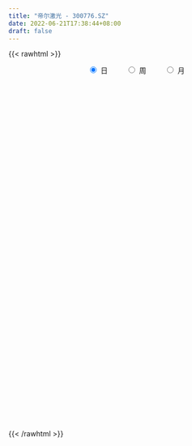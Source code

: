 ```yaml
---
title: "帝尔激光 - 300776.SZ"
date: 2022-06-21T17:38:44+08:00
draft: false
---
```

{{< rawhtml >}}
    <div style="text-align: center">
        <label style="padding: 1rem;"><input style="margin-right: .5rem" type="radio" name="period" value="D" checked onclick="period_change(this)">日</label>
        <label style="padding: 1rem;"><input style="margin-right: .5rem" type="radio" name="period" value="W" onclick="period_change(this)">周</label>
        <label style="padding: 1rem;"><input style="margin-right: .5rem" type="radio" name="period" value="M" onclick="period_change(this)">月</label>
    </div>
    <div id="chart" style="height: 700px;"></div> 
    <script type="text/javascript">
        const D_v = [9631.0,11792.88,7698.88,7660.0,13632.6,23958.16,15418.8,10137.22,12910.58,50684.12,29698.39,23990.52,15601.6,15717.19,28404.76,13152.2,13575.01,9284.18,17662.81,15594.4,14463.8,23322.76,16053.02,14214.42,21003.8,21805.44,16176.2,24899.64,21736.84,22216.9,27525.98,23203.0,22183.82,11851.1,16552.6,10408.4,10959.08,16162.16,16244.66,8386.2,7491.4,10596.8,10078.66,10807.2,17261.27,17412.1,10903.9,17826.4,17376.49,12400.2,4051.88,72703.65,70902.66,62068.25,53828.58,25915.05,26762.45,53690.43,50029.99,27756.8,33597.64,25037.42,19015.17,22186.97,23739.46,22222.17,13287.45,16115.62,15038.93,14585.18,12981.49,20551.87,12189.65,14054.26,17326.81,15382.74,7776.79,7497.59,9557.71,8475.8,6593.06,7345.24,11176.57,11943.19,11193.61,9031.0,13023.43,26180.52,25291.6,12706.73,13450.71,8850.0,11199.92,12695.8,6081.05,9336.04,7706.02,8109.04,10305.16,9246.12,7047.93,8983.6,11144.94,19948.56,13927.24,7802.22,14427.94,11762.63,9601.34,11634.36,11130.49,6402.98,9326.9,5875.19,14589.45,12795.7,8781.42,37561.85,33035.01,13654.63,17164.11,19829.98,8749.82,11343.34,8092.28,7756.82,8454.8,6979.5,6863.83,10920.29,6396.61,15905.84,22016.08,16629.21,11516.61,17361.82,11010.83,12429.74,23300.64,17224.41,32814.56,19098.59,26783.14,15557.03,16832.39,12250.22,14093.36,18125.56,21796.37,15189.05,15858.6,13928.87,17192.33,13743.8,11084.97,8406.97,10406.44,8745.79,16269.32,9160.12,13096.82,15061.28,13056.51,11481.01,9548.1,9979.42,7411.7,6943.13,9978.27,37964.5,16851.4,13501.73,16297.1,8854.29,15469.33,10728.52,12869.25,11993.34,11419.15,9287.92,7104.68,9859.37,10882.01,17141.77,12335.25,8741.7,11171.86,7708.0,8062.5,8184.53,9035.66,17007.81,11870.13,6601.26,9422.5,5163.05,5635.4,12104.23,5715.07,4436.13,3360.77,9971.4,3682.18,4985.1,3051.72,4591.88,5641.25,6481.74,5377.79,5114.61,7427.45,3444.03,3683.6,4561.07,3219.34,2603.67,7377.37,5739.71,4823.3,4543.2,8295.06,14086.9,8919.17,30127.19,8726.9,11128.31,9274.59,8963.68,5878.68,5600.25,3458.19,5221.41,14363.71,10799.76,17542.09,8546.06,7431.6,8166.57,8546.55,13015.25,9279.67,5172.1,10034.77,15683.57,8420.68,31308.61,15570.18,16604.16,16567.19,8705.14,8259.21,12616.12,11528.28,12182.56,8620.68,6976.7,8726.1,14736.16,6453.2,11836.4,5168.81,5936.45,6518.5,8860.61,7650.62,5588.59,5170.35,13449.41,6676.64,7403.41,9127.59,9288.91,16245.28,6520.0,5314.38,11310.19,6569.32,8435.93,11002.9,8040.8,11580.47,8245.04,8382.7,9551.31,9417.41,13191.03,13519.91,12817.3,9888.19,14026.25,28604.29,12793.88,13838.52,8046.45,10072.0,6605.5,6249.75,8813.1,9420.85,7465.1,10133.95,9184.23,22815.8,12472.08,16978.2,26184.17,20308.15,21699.39,13511.3,10110.32,12393.01,12047.31,9267.15,15902.22,17176.94,10948.74,8158.6,10487.05,8518.6,6178.87,13237.2,8862.03,8384.24,6726.0,11542.77,8160.0,8311.55,5779.24,4099.88,8212.25,4869.95,7993.6,6895.0,10802.2,9878.69,6320.52,8960.9,5784.8,6300.25,8554.0,9577.52,8106.0,5539.4,5046.0,10244.05,11496.6,6768.2,7128.6,20949.29,17613.01,10494.12,10998.4,14593.75,10522.58,16820.47,19245.7,8777.83,10275.54,51765.06,54629.54,44283.63,24937.69,22251.22,29893.81,21658.46,27100.52,30014.23,16619.38,15477.41,13756.2,12697.51,22088.45,30975.23,18360.09,19704.4,19755.72,24076.49,17198.52,28073.93,13278.01,21618.47,10677.14,10193.04,11581.24,12786.4,8842.77,9181.99,30216.6,21144.1,19171.65,21464.61,20108.98,12139.75,24937.15,15148.43,10750.78,10628.54,10192.6,6949.91,9247.51,11469.19,11938.65,19013.67,9594.4,6593.42,9241.29,5555.2,12020.93,9619.42,13581.41,12021.8,15717.91,15259.22,8804.82,10992.12,7738.47,4726.7,6685.63,4584.0,5448.6,9219.05,8646.19,11997.09,11467.71,15411.25,11636.97,12055.61,13459.73,11221.6,14435.21,10519.39,16153.96,20984.71,14348.51,19581.68,10256.2,13597.51,12859.47,9149.78,11812.95,6239.78,13362.23,7650.64,16259.1,13528.86,6921.13,6177.01,8112.88,16420.17,10631.63,8585.55,5832.08,10998.5,9197.86,10205.24,5980.77,10738.88,15757.92,8623.8,5358.35,6546.76,6228.38,7123.08,8505.15,10034.91,13067.54,10110.27,7752.58,4693.52,5542.45,9141.96,15973.38,8224.79,11819.5,13888.51,10779.69,8755.47,15508.01,14681.55,9970.97,9934.4,7190.31,8408.88,13456.85,14433.26,13385.26,11889.95,14823.67,17206.18,30050.28,27191.84,19141.82,26354.54,16347.42,36118.78,23711.48,23197.88,27964.08,26314.59,20996.76]
const D_histogram = [0.0,0.2629287749,0.4388720741,0.390526886,-2.8536198328,-4.5036387488,-5.4329756829,-5.7665399214,-5.5326830574,-4.6237383796,-3.756350033,-3.0514723944,-2.2672127795,-1.6254961046,-1.3864080244,-1.0006201865,-0.6608040108,-0.3093118809,0.2187634519,0.6653251317,1.0409751342,1.5473108657,1.8157560964,1.9889993121,2.2299937586,2.3393841538,2.4158481049,2.4761997116,2.3255537539,2.3534946294,2.4903705347,2.2397789002,1.5743958245,1.1659740448,1.1332835091,1.1054811578,1.0452189173,1.0349494816,0.6278920546,0.3181513939,0.1844745383,0.2577210777,0.2813756904,0.3435415017,0.5847095339,0.758809843,0.8187523382,0.9214735719,0.7844229335,1.2459602767,2.1137206985,2.2425617727,2.8734456342,2.3626269136,2.3631198591,2.0494390168,1.4453135676,1.629466876,2.1609516153,2.4740227772,2.4398839259,1.9814090199,1.7123611198,1.6743517773,1.8546340962,2.0074499296,2.0200595006,1.6153316316,1.2531008871,0.5954055624,0.159610699,-0.639201149,-1.1257116799,-1.111439724,-0.7195988368,-0.3946326742,-0.2413135506,-0.2260410641,-0.2554592929,-0.3216134034,-0.5310363677,-0.7300004606,-1.254930675,-1.7802081436,-1.9173691564,-2.0211533081,-1.70212988,-1.7040257102,-1.8884062496,-1.9000554761,-1.8227494916,-1.9416659691,-2.1065412661,-2.3295362264,-2.2879716131,-2.3385645651,-2.299177182,-2.3610368428,-2.1899144591,-1.8761045271,-1.5533201178,-1.2855163127,-1.2540968661,-1.1469036281,-0.6844300442,-0.4233704027,-0.0842932923,-0.1133977803,0.1301196381,0.1479048719,-0.0874684494,-0.1958390305,-0.1948668973,-0.1996343555,-0.363009453,-0.2807240698,-0.0526044019,1.5914247369,2.4778721311,2.7684422787,2.7660943671,2.1980836436,1.7323381959,1.1424736779,0.8324306207,0.5513094129,0.352212107,0.2084164511,0.0935822479,-0.0374981002,-0.199884075,-0.0442627242,-0.4746767324,-0.3451033328,-0.2036747713,0.0231121661,0.0821369191,0.1233512859,0.8548696119,0.8593994425,1.8553699072,2.339074808,2.8596633153,2.9317727179,2.280276325,1.8347116631,1.5948324748,1.8450863786,1.7387492262,1.1290832188,0.7853495187,0.2511928216,-0.8037431643,-1.4240513065,-1.9384818519,-2.3398486399,-2.4589047317,-2.5219092306,-2.1169816481,-1.6515071263,-1.0238536838,-0.1157967593,0.2914315498,0.3187041851,0.0648285923,-0.6590674055,-1.2041530011,-1.5796796626,-2.0196496295,-2.8392958361,-3.4786111191,-3.6928691563,-3.7525253779,-3.3519648068,-3.0668716098,-2.501536361,-1.6696133289,-0.9005802707,-0.1990159826,0.0697485917,0.2119006188,0.1940074089,0.6378921962,1.3962652044,1.7389240618,1.5163829893,1.3466557765,0.8304006584,-0.2358982361,-0.6779265112,-0.721187841,-0.2138460749,-0.0537616608,-0.1898002133,0.0085768947,0.0608868945,-0.0680281123,0.1194926563,0.0740501609,-0.0858396744,-0.245067886,0.0243062119,0.1416249813,0.1718436436,0.16400099,0.1361686343,0.1416281474,0.4398467876,0.631785962,0.7137006577,0.7890182701,0.6451324152,0.616262603,0.6832039699,0.6832398527,0.6327616083,0.7892277584,0.7303588868,0.7204620817,0.5442165194,0.4344405255,0.5778600613,0.5475867454,0.2581753446,0.0091863109,-0.018278592,0.032681821,-0.1858456508,-0.4056886572,-0.7377133029,-0.8733520127,-1.0503829169,-0.9538656952,-0.8240727943,-0.1595114653,0.2492684816,0.5542282865,0.7628260564,0.8619762266,1.1853075476,1.2906283581,1.2757305992,1.1916517832,1.5451738113,1.5797535069,2.11802727,2.0308367475,2.1673997674,2.4174303086,2.3032339223,1.9895637535,1.9029239208,1.593749922,1.497180724,1.0613527935,1.0070326422,0.6920560125,0.8757503229,0.8006954345,1.1846024545,1.204110753,0.951248795,0.5827919781,0.1056243433,-0.0919905705,-0.5869180043,-0.8733228033,-0.4536208041,-0.3270701569,-0.1955057581,-0.2267942225,-0.5086082903,0.1903999573,0.6834105916,0.6357215133,1.3574197999,1.3340583599,1.8406384126,2.4871658861,2.767672261,2.8347652546,2.712806205,2.1943182438,0.8227828848,0.0268247245,-0.5039164725,-0.0174824469,0.1001599799,-0.070798449,-0.3733178876,-1.5699410588,-2.6346126688,-3.6658056712,-4.0245659401,-4.3550753741,-4.5040559832,-4.6118034598,-4.7541284706,-4.9579035515,-4.6159784359,-4.3548755316,-4.0186423695,-2.5110220837,-1.3923084314,-0.9327570122,0.5097082765,1.6892787599,2.3914122717,2.3385015664,1.802767579,1.7624927631,1.5349931044,1.1934664765,0.6042002005,0.2931345421,-0.4195116396,-0.9837003172,-1.3451634027,-1.357798335,-1.4926528824,-2.0459144649,-2.6133321815,-2.8124969002,-2.9331137902,-2.8153535745,-2.7432216831,-2.671052415,-2.6680308671,-2.4037605163,-2.2636406767,-2.1243880877,-2.0896071007,-1.5532193812,-0.7046763268,-0.0352081367,0.467859716,1.1302016131,1.6687288023,1.858939413,2.0955070777,2.3886254581,2.2056209863,1.9246785031,1.459312192,1.0200371863,1.169841148,1.0931411412,1.0093810036,1.7120722989,2.3972597127,2.6363385507,3.1477934338,2.7806435459,2.215220135,2.405270911,2.2901341375,1.6967100376,1.4759424152,3.3055502781,4.9626378615,7.0707368885,7.905379807,7.6694754966,6.0701428914,4.5133213425,3.7666744142,2.195239396,0.8096301131,-0.6484544734,-1.641368253,-2.4522185408,-2.4052472094,-0.7409861871,-0.0337675633,0.1687013844,0.8625853793,1.9116539226,2.7110940226,2.6799334655,2.2270785008,1.0416483192,-0.0268928339,-0.8173990647,-0.9557374414,-1.5489050374,-1.6535171362,-2.0438218683,-0.8190488646,-0.3616476054,0.1915124889,-0.000764488,-0.6629492931,-1.8016958144,-3.4969816088,-4.0134634039,-4.5940736445,-4.6028028898,-4.9996555557,-4.9885462245,-4.5539552277,-3.4738580877,-3.1202206325,-1.3098762923,-0.5699676218,-0.2308743155,-0.23172972,0.1037465189,0.3877845856,0.6378485042,0.0383803217,-1.4732062424,-2.8650728242,-3.0251650484,-3.1656442025,-3.6021683502,-2.8714905595,-2.3427354253,-1.6425554779,-1.3509903674,-1.4923918377,-1.6173857502,-0.656102001,-0.4177061544,-0.1665913824,0.6655573636,1.0151975382,0.8522296703,0.2443816191,0.2594716264,0.0847984981,-0.0766830149,0.0940028841,1.7049765545,2.5591679256,3.4978705178,3.4942427524,4.5297679159,4.4091454071,3.2914734679,3.5795824694,3.3170901472,3.7252869857,3.2220894194,1.2898274503,-0.2540596194,-1.0313904281,-0.8882130412,-1.2559077068,-2.0499429524,-2.7190116017,-3.7228645142,-4.3323566082,-5.4492905258,-6.0781281036,-6.4933408704,-6.3488042182,-6.3321865371,-5.1185950377,-3.8933937591,-2.9823885976,-2.3194852306,-2.258918697,-2.7034615442,-3.4542770584,-2.2572451641,-0.8790997681,0.7580267531,1.8036726422,2.4483824585,3.3199774527,3.7814681997,5.4426069848,5.4638469924,5.1775667015,5.123579967,5.2497387436,5.1039171782,5.7249454925,5.4593529983,4.9113868333,3.7253330913,2.8503444644,1.7668026764,0.3557908923,-0.2440910201,0.1463452207,-0.3055863714,-0.327457886,0.2616267795,-4.7686107762,-8.1202831724,-10.1439688629,-10.4836771544,-9.9999763231,-9.7079282191,-8.9433414897,-7.5736129514,-5.5951462843,-3.5998741507,-2.1448410637]
const D_fast = [0.0,0.3286609687,0.6143222863,0.6636088197,-3.2939428572,-6.0698714604,-8.3574523152,-10.132651534,-11.2819654345,-11.5289553515,-11.6006545132,-11.6586449731,-11.4411885532,-11.2058459044,-11.3133598303,-11.1777270391,-11.003111866,-10.7289477064,-10.1461815105,-9.5332885479,-8.8973947617,-8.0042313138,-7.281847059,-6.6113540154,-5.8128611292,-5.1186246955,-4.4381987182,-3.7587971836,-3.3280547028,-2.71174017,-1.952271631,-1.6429185405,-1.91470266,-2.0316309285,-1.7810005869,-1.5324326488,-1.33139016,-1.0829222253,-1.3330066386,-1.5632094509,-1.6507676719,-1.513090863,-1.4190923277,-1.271041141,-0.8836957254,-0.5198929555,-0.2552623757,0.077827251,0.1368823459,0.9099097583,2.3061003547,2.9955818721,4.3448271422,4.4246651499,5.0159380602,5.2146169722,4.9718199149,5.5633399422,6.6350625854,7.5666394415,8.1424715717,8.1793489207,8.3383913005,8.7189699023,9.3629107453,10.0175890611,10.5352135072,10.5343185461,10.4853630234,9.9765190894,9.5806269007,8.6220147654,7.8540763145,7.5904883395,7.8024295175,8.0287375115,8.1217282474,8.0804904679,7.9872074159,7.8406499545,7.4984678983,7.1170036903,6.2783408071,5.3080113026,4.6915080007,4.0824355221,3.9759264801,3.5480242224,2.8915421205,2.4048790251,2.0264976366,1.4221646669,0.7306540534,-0.0747249635,-0.6051532535,-1.2403873468,-1.7757942592,-2.4279131306,-2.8042693618,-2.9594855615,-3.0250311817,-3.0786064547,-3.3607112247,-3.5402438937,-3.2488778209,-3.09366078,-2.7756569927,-2.8331109258,-2.5570635979,-2.5023021462,-2.7595425797,-2.9168729185,-2.9646175096,-3.0192935567,-3.2734210175,-3.2613166517,-3.0463480843,-1.0044627612,0.5014526658,1.4841333831,2.1733090632,2.1548192506,2.1221583518,1.8179122533,1.7159768514,1.5726829968,1.4616387176,1.3699471745,1.2785085333,1.1380536601,0.9256966666,1.0702523364,0.521169145,0.5644667114,0.6549765802,0.887541559,0.9671005417,1.03915273,1.984388459,2.2037681502,3.6635810918,4.7320546945,5.9675590306,6.7726116127,6.6911843011,6.7042975549,6.8631264854,7.5746519838,7.903002138,7.5756069352,7.4282106148,6.9568521231,5.7009803461,4.7246593773,3.725608369,2.7392794209,2.0054971463,1.3120153397,1.1876975101,1.2402952504,1.611985272,2.4910930066,2.9711792031,3.0781278847,2.84045944,1.9517965908,1.105672745,0.3352261678,-0.6096562065,-2.1391263721,-3.6480944349,-4.7855697612,-5.7833573273,-6.2207879579,-6.7024126633,-6.7624615047,-6.3479418049,-5.8040538144,-5.152243522,-4.8660417997,-4.6709146179,-4.6403059755,-4.0369481392,-2.9295088299,-2.1521189571,-1.9955642823,-1.828627551,-2.1372825045,-3.262555958,-3.8740658608,-4.097624151,-3.6437439036,-3.4970999046,-3.6805885105,-3.4800671788,-3.4125354554,-3.5584574902,-3.3410635575,-3.3679935127,-3.5493432667,-3.7698384498,-3.4943877989,-3.3416627842,-3.2684832109,-3.235325617,-3.2291158141,-3.1882492642,-2.7800689271,-2.4301832622,-2.169843402,-1.8972712221,-1.8798739733,-1.7546781347,-1.5169357753,-1.3460899293,-1.2383777716,-0.884604682,-0.7608838319,-0.5906651165,-0.630856549,-0.6320224115,-0.3441378604,-0.23751449,-0.4623820546,-0.7090745106,-0.7411090615,-0.6819781932,-0.9469670777,-1.2682322484,-1.7846852198,-2.1386619328,-2.5782885662,-2.7202377683,-2.796463066,-2.1717796033,-1.700682536,-1.2571656594,-0.8578613754,-0.5432171486,0.0764410593,0.5044189593,0.8084538502,1.02228798,1.7621034609,2.1916215333,3.2594021138,3.6799207782,4.35833374,5.2127218583,5.6743339526,5.8580547222,6.2471458696,6.3364093513,6.6141353344,6.4436456022,6.6410836114,6.4991209849,6.901752876,7.0268718462,7.7069294799,8.0274654666,8.0124157073,7.789656885,7.338895336,7.1182827796,6.4766258447,5.9718903448,6.278187143,6.322970251,6.4056582103,6.3176711902,5.9087050498,6.6553132868,7.319176569,7.430417869,8.4914711056,8.8016242555,9.7683639114,11.0366828565,12.0091072966,12.7848916038,13.3411341054,13.3712257052,12.2053860674,11.4161340883,10.7594137731,11.2414771869,11.3841596087,11.1955015676,10.7996526571,9.2105442211,7.487219444,5.5395750238,4.1746732699,2.7553949923,1.4804003875,0.2197020459,-1.1111550826,-2.5544060513,-3.3664755447,-4.1940915233,-4.8625189536,-3.9826541887,-3.2120176443,-2.9856554782,-1.4157631204,0.1861270531,1.4861136328,2.0178283191,1.9327862264,2.3331346013,2.4893832187,2.4462232099,2.0080069841,1.7702249612,0.9527008696,0.1425871127,-0.5551668234,-0.9072513395,-1.4152691075,-2.4800093063,-3.7007600682,-4.603049012,-5.4569443496,-6.0430225274,-6.6566960568,-7.2522898925,-7.9162760613,-8.2529458396,-8.6787361692,-9.0705806021,-9.5582013903,-9.4101185161,-8.7377445433,-8.0770783875,-7.4570456058,-6.5121533054,-5.5564439157,-4.9014984517,-4.1410540176,-3.2507792726,-2.8823784979,-2.6821513553,-2.7826896184,-2.9669553275,-2.5246910788,-2.3281058004,-2.1595206871,-1.028811317,0.255691025,1.1538545007,2.4522577423,2.7802687407,2.7686503636,3.5600188674,4.0174156283,3.8481690378,3.9963870191,6.6523824516,9.5501295004,13.4259127494,16.2369006198,17.9183651835,17.8365683011,17.4080770879,17.6030987631,16.5804735939,15.3972718393,13.7770736344,12.3738177915,10.9499128685,10.3955723976,11.8745868731,12.5733636061,12.8180079,13.7275382396,15.2545202636,16.7317338692,17.3705566785,17.474471339,16.5494532372,15.4741888756,14.4793328786,14.1020601416,13.1216662862,12.6036749033,11.7024147042,12.7224254917,13.0894148496,13.6904530661,13.4979849672,12.6700628388,11.080892364,8.5113611673,6.9915135213,5.2623848696,4.1029549018,2.456188347,1.220161122,0.5162633119,0.72789593,0.3014782271,1.7843534942,2.3817702592,2.6631449866,2.6043571521,2.9657700208,3.3467542339,3.7562802786,3.1664071765,1.2865190518,-0.821615736,-1.7379992223,-2.669889427,-4.0069556623,-3.9941505114,-4.0510792336,-3.7615381557,-3.807720637,-4.3222200667,-4.8515604168,-4.0543021679,-3.9203328598,-3.7108659335,-2.7123278466,-2.1088882874,-2.0587987378,-2.6055513842,-2.5255934703,-2.6790669741,-2.8597192408,-2.6655326208,-0.6283148118,0.8656685407,2.6788387623,3.5487716851,5.7167388276,6.6984026706,6.4035990983,7.5866037172,8.1533839318,9.4929025167,9.7952273052,8.1854221987,6.5780202241,5.5428418084,5.4639659351,4.7822943427,3.4757733591,2.1269518094,0.1923827683,-1.5001984777,-3.9794550268,-6.1278246306,-8.1663726149,-9.6090370173,-11.1754659705,-11.2415232305,-10.9896703917,-10.8242623796,-10.7412303202,-11.2453934609,-12.3658016941,-13.9801864729,-13.3474658697,-12.1890954157,-10.3624622062,-8.8658981566,-7.6090927256,-5.9075033683,-4.5006455713,-1.4788550401,-0.0916532844,0.9164581001,2.1433663574,3.5819598199,4.712117549,6.7643822365,7.8636279918,8.5435085352,8.288788066,8.1263855552,7.4845444364,6.1624803753,5.5015757079,5.9285982538,5.4002700689,5.2965340828,5.9510254432,-0.2713648065,-5.6531079959,-10.2127859021,-13.1734134822,-15.1897067317,-17.3246406824,-18.7958893255,-19.319564025,-18.7398839289,-17.6445803331,-16.7257575121]
const D_slow = [0.0,0.0657321937,0.1754502123,0.2730819337,-0.4403230244,-1.5662327116,-2.9244766323,-4.3661116127,-5.749282377,-6.9052169719,-7.8443044802,-8.6071725788,-9.1739757737,-9.5803497998,-9.9269518059,-10.1771068525,-10.3423078552,-10.4196358255,-10.3649449625,-10.1986136795,-9.938369896,-9.5515421795,-9.0976031554,-8.6003533274,-8.0428548878,-7.4580088493,-6.8540468231,-6.2349968952,-5.6536084567,-5.0652347994,-4.4426421657,-3.8826974406,-3.4890984845,-3.1976049733,-2.914284096,-2.6379138066,-2.3766090773,-2.1178717069,-1.9608986932,-1.8813608447,-1.8352422102,-1.7708119407,-1.7004680181,-1.6145826427,-1.4684052592,-1.2787027985,-1.0740147139,-0.8436463209,-0.6475405876,-0.3360505184,0.1923796562,0.7530200994,1.471381508,2.0620382363,2.6528182011,3.1651779553,3.5265063472,3.9338730662,4.4741109701,5.0926166644,5.7025876458,6.1979399008,6.6260301807,7.0446181251,7.5082766491,8.0101391315,8.5151540066,8.9189869145,9.2322621363,9.3811135269,9.4210162017,9.2612159144,8.9797879945,8.7019280635,8.5220283543,8.4233701857,8.363041798,8.306531532,8.2426667088,8.1622633579,8.029504266,7.8470041509,7.5332714821,7.0882194462,6.6088771571,6.1035888301,5.6780563601,5.2520499326,4.7799483701,4.3049345011,3.8492471282,3.363830636,2.8371953194,2.2548112629,1.6828183596,1.0981772183,0.5233829228,-0.0668762879,-0.6143549027,-1.0833810344,-1.4717110639,-1.7930901421,-2.1066143586,-2.3933402656,-2.5644477767,-2.6702903773,-2.6913637004,-2.7197131455,-2.687183236,-2.650207018,-2.6720741304,-2.721033888,-2.7697506123,-2.8196592012,-2.9104115645,-2.9805925819,-2.9937436824,-2.5958874982,-1.9764194654,-1.2843088957,-0.5927853039,-0.043264393,0.389820156,0.6754385754,0.8835462306,1.0213735839,1.1094266106,1.1615307234,1.1849262854,1.1755517603,1.1255807416,1.1145150605,0.9958458774,0.9095700442,0.8586513514,0.8644293929,0.8849636227,0.9158014442,1.1295188471,1.3443687077,1.8082111845,2.3929798865,3.1078957154,3.8408388948,4.4109079761,4.8695858919,5.2682940106,5.7295656052,6.1642529117,6.4465237164,6.6428610961,6.7056593015,6.5047235104,6.1487106838,5.6640902208,5.0791280609,4.4644018779,3.8339245703,3.3046791583,2.8918023767,2.6358389557,2.6068897659,2.6797476533,2.7594236996,2.7756308477,2.6108639963,2.309825746,1.9149058304,1.409993423,0.700169464,-0.1694833158,-1.0927006049,-2.0308319493,-2.8688231511,-3.6355410535,-4.2609251437,-4.678328476,-4.9034735437,-4.9532275393,-4.9357903914,-4.8828152367,-4.8343133845,-4.6748403354,-4.3257740343,-3.8910430189,-3.5119472716,-3.1752833274,-2.9676831628,-3.0266577219,-3.1961393497,-3.3764363099,-3.4298978287,-3.4433382439,-3.4907882972,-3.4886440735,-3.4734223499,-3.490429378,-3.4605562139,-3.4420436737,-3.4635035923,-3.5247705638,-3.5186940108,-3.4832877655,-3.4403268546,-3.399326607,-3.3652844485,-3.3298774116,-3.2199157147,-3.0619692242,-2.8835440598,-2.6862894922,-2.5250063884,-2.3709407377,-2.2001397452,-2.029329782,-1.87113938,-1.6738324404,-1.4912427187,-1.3111271982,-1.1750730684,-1.066462937,-0.9219979217,-0.7851012354,-0.7205573992,-0.7182608215,-0.7228304695,-0.7146600142,-0.7611214269,-0.8625435912,-1.0469719169,-1.2653099201,-1.5279056493,-1.7663720731,-1.9723902717,-2.012268138,-1.9499510176,-1.811393946,-1.6206874319,-1.4051933752,-1.1088664883,-0.7862093988,-0.467276749,-0.1693638032,0.2169296496,0.6118680264,1.1413748438,1.6490840307,2.1909339726,2.7952915497,3.3711000303,3.8684909687,4.3442219489,4.7426594293,5.1169546103,5.3822928087,5.6340509693,5.8070649724,6.0260025531,6.2261764117,6.5223270253,6.8233547136,7.0611669123,7.2068649069,7.2332709927,7.2102733501,7.063543849,6.8452131482,6.7318079471,6.6500404079,6.6011639684,6.5444654128,6.4173133402,6.4649133295,6.6357659774,6.7946963557,7.1340513057,7.4675658957,7.9277254988,8.5495169704,9.2414350356,9.9501263492,10.6283279005,11.1769074614,11.3826031826,11.3893093638,11.2633302456,11.2589596339,11.2839996289,11.2663000166,11.1729705447,10.78048528,10.1218321128,9.205380695,8.19923921,7.1104703664,5.9844563707,4.8315055057,3.6429733881,2.4034975002,1.2495028912,0.1607840083,-0.8438765841,-1.471632105,-1.8197092129,-2.0528984659,-1.9254713968,-1.5031517068,-0.9052986389,-0.3206732473,0.1300186475,0.5706418382,0.9543901143,1.2527567334,1.4038067836,1.4770904191,1.3722125092,1.1262874299,0.7899965792,0.4505469955,0.0773837749,-0.4340948414,-1.0874278867,-1.7905521118,-2.5238305593,-3.227668953,-3.9134743737,-4.5812374775,-5.2482451943,-5.8491853233,-6.4150954925,-6.9461925144,-7.4685942896,-7.8568991349,-8.0330682166,-8.0418702508,-7.9249053218,-7.6423549185,-7.2251727179,-6.7604378647,-6.2365610953,-5.6394047307,-5.0879994842,-4.6068298584,-4.2420018104,-3.9869925138,-3.6945322268,-3.4212469415,-3.1689016906,-2.7408836159,-2.1415686877,-1.48248405,-0.6955356916,-0.0003748051,0.5534302286,1.1547479564,1.7272814908,2.1514590002,2.520444604,3.3468321735,4.5874916389,6.355175861,8.3315208127,10.2488896869,11.7664254097,12.8947557454,13.8364243489,14.3852341979,14.5876417262,14.4255281078,14.0151860446,13.4021314094,12.800819607,12.6155730602,12.6071311694,12.6493065155,12.8649528603,13.342866341,14.0206398466,14.690623213,15.2473928382,15.507804918,15.5010817095,15.2967319434,15.057797583,14.6705713236,14.2571920396,13.7462365725,13.5414743563,13.451062455,13.4989405772,13.4987494552,13.3330121319,12.8825881783,12.0083427761,11.0049769252,9.8564585141,8.7057577916,7.4558439027,6.2087073466,5.0702185396,4.2017540177,3.4216988596,3.0942297865,2.951737881,2.8940193022,2.8360868722,2.8620235019,2.9589696483,3.1184317744,3.1280268548,2.7597252942,2.0434570881,1.287165826,0.4957547754,-0.4047873121,-1.122659952,-1.7083438083,-2.1189826778,-2.4567302696,-2.829828229,-3.2341746666,-3.3982001669,-3.5026267055,-3.5442745511,-3.3778852102,-3.1240858256,-2.911028408,-2.8499330033,-2.7850650967,-2.7638654722,-2.7830362259,-2.7595355049,-2.3332913663,-1.6934993849,-0.8190317554,0.0545289327,1.1869709117,2.2892572634,3.1121256304,4.0070212478,4.8362937846,5.767615531,6.5731378858,6.8955947484,6.8320798435,6.5742322365,6.3521789762,6.0382020495,5.5257163114,4.845963411,3.9152472825,2.8321581304,1.469835499,-0.0496965269,-1.6730317445,-3.2602327991,-4.8432794334,-6.1229281928,-7.0962766326,-7.841873782,-8.4217450896,-8.9864747639,-9.6623401499,-10.5259094145,-11.0902207056,-11.3099956476,-11.1204889593,-10.6695707988,-10.0574751841,-9.227480821,-8.282113771,-6.9214620248,-5.5555002767,-4.2611086014,-2.9802136096,-1.6677789237,-0.3917996291,1.039436744,2.4042749935,3.6321217019,4.5634549747,5.2760410908,5.7177417599,5.806689483,5.745666728,5.7822530331,5.7058564403,5.6239919688,5.6893986637,4.4972459696,2.4671751765,-0.0688170392,-2.6897363278,-5.1897304086,-7.6167124633,-9.8525478358,-11.7459510736,-13.1447376447,-14.0447061824,-14.5809164483]
const D_data = [['2020-05-29', 121.62, 124.38, 121.62, 125.65],['2020-06-01', 124.98, 128.5, 122.12, 128.8],['2020-06-02', 128.83, 128.9, 128.0, 130.6],['2020-06-03', 128.86, 126.8, 126.63, 129.72],['2020-06-04', 78.93, 76.8, 76.52, 79.13],['2020-06-05', 77.38, 80.4, 77.38, 82.7],['2020-06-08', 80.36, 78.12, 78.02, 81.1],['2020-06-09', 78.47, 77.14, 76.63, 78.47],['2020-06-10', 77.1, 78.72, 76.3, 79.5],['2020-06-11', 78.9, 85.3, 78.73, 86.59],['2020-06-12', 83.53, 85.18, 83.53, 86.49],['2020-06-15', 84.3, 83.5, 83.5, 87.63],['2020-06-16', 85.04, 85.13, 83.88, 86.17],['2020-06-17', 85.27, 84.31, 83.63, 85.65],['2020-06-18', 81.8, 79.05, 78.56, 81.85],['2020-06-19', 79.35, 80.19, 79.01, 80.23],['2020-06-22', 80.48, 79.45, 79.17, 80.79],['2020-06-23', 79.93, 79.6, 79.05, 80.14],['2020-06-24', 79.99, 82.68, 79.57, 82.98],['2020-06-29', 82.04, 83.19, 81.14, 84.77],['2020-06-30', 83.53, 83.78, 82.5, 84.74],['2020-07-01', 84.2, 87.46, 83.23, 88.85],['2020-07-02', 87.8, 86.6, 85.7, 88.33],['2020-07-03', 86.6, 86.87, 85.6, 88.31],['2020-07-06', 86.9, 89.35, 86.88, 89.85],['2020-07-07', 89.99, 89.38, 88.49, 92.1],['2020-07-08', 89.36, 90.36, 88.51, 91.19],['2020-07-09', 90.37, 91.56, 89.49, 92.49],['2020-07-10', 90.95, 89.75, 89.0, 92.21],['2020-07-13', 90.26, 92.77, 90.11, 93.5],['2020-07-14', 93.08, 95.85, 92.23, 96.36],['2020-07-15', 95.95, 91.99, 91.78, 96.27],['2020-07-16', 91.28, 85.31, 85.3, 91.9],['2020-07-17', 85.49, 86.24, 84.6, 86.98],['2020-07-20', 86.98, 90.24, 86.98, 92.2],['2020-07-21', 89.8, 90.64, 89.53, 91.5],['2020-07-22', 90.51, 90.5, 89.66, 91.48],['2020-07-23', 90.16, 91.45, 88.86, 91.8],['2020-07-24', 91.59, 85.72, 85.45, 91.62],['2020-07-27', 86.04, 85.1, 84.08, 87.6],['2020-07-28', 86.19, 86.04, 85.0, 87.97],['2020-07-29', 86.51, 88.39, 85.21, 88.45],['2020-07-30', 88.17, 88.0, 87.85, 89.69],['2020-07-31', 87.99, 88.73, 87.83, 89.76],['2020-08-03', 89.2, 91.95, 89.2, 92.42],['2020-08-04', 92.66, 92.58, 91.36, 94.11],['2020-08-05', 92.58, 92.25, 91.7, 93.55],['2020-08-06', 92.68, 93.79, 90.99, 94.21],['2020-08-07', 93.73, 91.27, 89.1, 93.73],['2020-08-10', 100.2, 100.4, 100.2, 100.4],['2020-08-11', 110.44, 110.44, 110.44, 110.44],['2020-08-12', 112.0, 105.7, 103.0, 117.87],['2020-08-13', 107.01, 116.27, 107.01, 116.27],['2020-08-14', 106.0, 104.64, 104.64, 110.2],['2020-08-17', 109.85, 111.9, 108.85, 115.0],['2020-08-18', 112.0, 109.3, 109.0, 114.87],['2020-08-19', 108.85, 105.05, 105.05, 110.5],['2020-08-20', 106.0, 115.56, 105.5, 115.56],['2020-08-21', 118.05, 123.98, 114.82, 126.33],['2020-08-24', 123.61, 126.08, 120.8, 128.0],['2020-08-25', 126.0, 125.23, 123.0, 132.32],['2020-08-26', 123.01, 121.2, 121.02, 127.5],['2020-08-27', 123.62, 124.0, 121.0, 126.99],['2020-08-28', 124.0, 128.4, 121.0, 130.45],['2020-08-31', 129.0, 133.98, 127.01, 136.66],['2020-09-01', 132.24, 137.2, 132.02, 139.66],['2020-09-02', 135.3, 138.69, 135.02, 139.35],['2020-09-03', 138.0, 135.1, 132.11, 141.49],['2020-09-04', 132.66, 136.0, 132.66, 137.3],['2020-09-07', 136.0, 131.6, 130.0, 139.8],['2020-09-08', 130.5, 133.06, 128.4, 133.67],['2020-09-09', 131.22, 126.3, 121.18, 131.99],['2020-09-10', 127.11, 127.32, 126.28, 131.58],['2020-09-11', 127.0, 132.68, 125.24, 134.76],['2020-09-14', 134.4, 139.01, 132.78, 142.99],['2020-09-15', 139.26, 140.88, 136.28, 144.88],['2020-09-16', 139.0, 140.97, 138.95, 142.77],['2020-09-17', 140.01, 140.7, 138.18, 141.83],['2020-09-18', 140.0, 141.09, 139.13, 143.09],['2020-09-21', 141.36, 141.31, 140.5, 144.8],['2020-09-22', 139.32, 139.58, 138.01, 142.47],['2020-09-23', 140.62, 139.23, 138.28, 143.96],['2020-09-24', 136.43, 133.48, 133.31, 140.7],['2020-09-25', 133.91, 130.45, 129.02, 135.89],['2020-09-28', 131.28, 133.01, 128.42, 136.68],['2020-09-29', 133.01, 132.1, 129.02, 138.0],['2020-09-30', 132.51, 137.33, 129.7, 139.5],['2020-10-09', 144.25, 133.58, 133.15, 144.58],['2020-10-12', 133.01, 130.06, 125.5, 134.5],['2020-10-13', 128.55, 130.82, 126.3, 131.8],['2020-10-14', 130.0, 131.2, 127.83, 132.5],['2020-10-15', 131.98, 127.63, 127.54, 133.68],['2020-10-16', 128.02, 125.1, 124.2, 128.02],['2020-10-19', 126.98, 121.9, 120.56, 126.98],['2020-10-20', 122.68, 123.15, 120.99, 123.69],['2020-10-21', 124.89, 120.31, 119.3, 124.89],['2020-10-22', 119.91, 119.66, 117.0, 121.46],['2020-10-23', 119.3, 116.49, 114.98, 120.99],['2020-10-26', 116.48, 117.83, 114.15, 119.0],['2020-10-27', 118.0, 119.18, 116.5, 120.07],['2020-10-28', 119.19, 119.46, 118.85, 121.95],['2020-10-29', 118.02, 119.0, 116.16, 121.36],['2020-10-30', 119.0, 115.55, 114.28, 119.98],['2020-11-02', 116.04, 115.59, 111.4, 117.55],['2020-11-03', 116.41, 120.5, 116.14, 123.6],['2020-11-04', 119.8, 119.12, 117.5, 121.0],['2020-11-05', 120.81, 121.14, 118.2, 124.44],['2020-11-06', 120.56, 116.9, 115.68, 122.67],['2020-11-09', 117.98, 120.52, 117.98, 121.88],['2020-11-10', 121.59, 118.13, 116.88, 121.88],['2020-11-11', 117.78, 114.01, 113.55, 119.57],['2020-11-12', 114.1, 114.17, 113.13, 116.34],['2020-11-13', 114.15, 114.7, 112.48, 115.33],['2020-11-16', 114.71, 114.06, 112.6, 116.66],['2020-11-17', 114.99, 110.98, 107.68, 114.99],['2020-11-18', 109.38, 113.16, 108.98, 114.83],['2020-11-19', 113.28, 115.27, 111.51, 115.48],['2020-11-20', 116.95, 138.32, 116.7, 138.32],['2020-11-23', 138.0, 137.0, 132.64, 141.77],['2020-11-24', 134.65, 134.6, 133.5, 137.97],['2020-11-25', 135.99, 133.8, 133.8, 138.5],['2020-11-26', 134.4, 127.11, 124.51, 135.26],['2020-11-27', 127.58, 127.19, 125.0, 128.5],['2020-11-30', 127.66, 124.0, 123.0, 128.76],['2020-12-01', 123.85, 125.97, 122.49, 126.22],['2020-12-02', 125.01, 125.42, 123.2, 127.8],['2020-12-03', 124.25, 125.66, 121.04, 126.1],['2020-12-04', 125.61, 125.81, 124.05, 126.99],['2020-12-07', 125.83, 125.76, 124.0, 127.6],['2020-12-08', 126.8, 125.08, 122.8, 130.5],['2020-12-09', 123.54, 123.96, 123.54, 126.68],['2020-12-10', 122.36, 127.99, 121.29, 131.47],['2020-12-11', 128.29, 119.84, 118.0, 131.35],['2020-12-14', 117.66, 125.85, 117.02, 127.88],['2020-12-15', 125.02, 126.64, 124.03, 129.88],['2020-12-16', 126.82, 128.76, 126.82, 131.51],['2020-12-17', 127.44, 127.6, 124.89, 129.49],['2020-12-18', 127.0, 127.86, 126.64, 129.68],['2020-12-21', 128.7, 139.15, 128.56, 141.5],['2020-12-22', 138.44, 132.9, 132.65, 139.5],['2020-12-23', 134.5, 149.36, 132.93, 152.6],['2020-12-24', 147.7, 148.94, 143.61, 153.0],['2020-12-25', 151.19, 154.61, 147.53, 159.3],['2020-12-28', 154.6, 153.42, 147.0, 155.18],['2020-12-29', 149.75, 145.46, 143.6, 150.74],['2020-12-30', 146.59, 147.38, 144.13, 149.78],['2020-12-31', 151.31, 150.2, 146.0, 153.98],['2021-01-04', 150.21, 158.54, 148.61, 161.69],['2021-01-05', 159.0, 156.75, 150.91, 159.3],['2021-01-06', 154.42, 150.55, 148.0, 157.47],['2021-01-07', 150.1, 153.0, 148.33, 154.4],['2021-01-08', 153.13, 149.6, 143.98, 154.0],['2021-01-11', 149.5, 139.48, 138.61, 149.5],['2021-01-12', 138.61, 140.39, 135.0, 141.87],['2021-01-13', 140.7, 138.13, 136.45, 142.31],['2021-01-14', 135.91, 136.11, 132.56, 138.89],['2021-01-15', 136.0, 136.99, 134.17, 139.8],['2021-01-18', 136.0, 135.79, 134.4, 137.81],['2021-01-19', 138.32, 141.23, 137.99, 149.88],['2021-01-20', 140.01, 143.28, 140.01, 144.1],['2021-01-21', 143.38, 147.6, 143.29, 150.6],['2021-01-22', 148.3, 155.2, 146.95, 156.22],['2021-01-25', 153.65, 152.94, 151.21, 158.6],['2021-01-26', 151.71, 149.99, 147.0, 152.0],['2021-01-27', 150.11, 146.4, 143.15, 151.84],['2021-01-28', 144.13, 138.0, 137.5, 144.46],['2021-01-29', 138.64, 136.4, 133.5, 140.74],['2021-02-01', 135.0, 135.21, 134.2, 138.51],['2021-02-02', 135.21, 130.98, 130.3, 135.21],['2021-02-03', 115.79, 121.0, 108.2, 125.0],['2021-02-04', 117.03, 116.8, 113.32, 120.46],['2021-02-05', 118.56, 116.84, 116.5, 122.86],['2021-02-08', 115.32, 114.82, 111.88, 118.4],['2021-02-09', 115.04, 118.31, 114.65, 120.66],['2021-02-10', 120.37, 115.68, 114.2, 120.4],['2021-02-18', 118.0, 118.7, 116.0, 119.87],['2021-02-19', 119.98, 123.52, 117.15, 128.64],['2021-02-22', 123.66, 125.36, 120.73, 126.13],['2021-02-23', 125.3, 127.36, 124.01, 129.69],['2021-02-24', 128.0, 123.81, 122.9, 128.0],['2021-02-25', 123.83, 122.75, 121.56, 125.5],['2021-02-26', 121.01, 120.55, 118.47, 122.95],['2021-03-01', 120.69, 127.15, 120.69, 127.47],['2021-03-02', 128.38, 134.53, 128.38, 138.88],['2021-03-03', 134.21, 132.98, 129.81, 135.38],['2021-03-04', 131.1, 127.0, 126.6, 134.26],['2021-03-05', 125.52, 127.27, 123.8, 130.14],['2021-03-08', 127.41, 121.5, 121.21, 129.05],['2021-03-09', 120.57, 110.12, 110.12, 122.0],['2021-03-10', 113.75, 113.04, 111.5, 116.5],['2021-03-11', 114.51, 115.69, 111.5, 116.4],['2021-03-12', 116.05, 122.99, 115.3, 125.6],['2021-03-15', 122.55, 119.85, 115.0, 124.03],['2021-03-16', 119.77, 115.61, 113.19, 119.85],['2021-03-17', 115.37, 119.4, 114.11, 119.88],['2021-03-18', 119.0, 117.78, 116.63, 119.96],['2021-03-19', 116.01, 114.8, 114.7, 116.98],['2021-03-22', 113.68, 118.45, 113.68, 120.55],['2021-03-23', 119.49, 115.5, 113.77, 122.0],['2021-03-24', 113.8, 113.01, 112.5, 115.78],['2021-03-25', 112.15, 111.52, 110.6, 113.86],['2021-03-26', 112.76, 116.6, 112.29, 119.2],['2021-03-29', 116.59, 115.31, 114.96, 117.6],['2021-03-30', 115.32, 114.25, 114.06, 118.26],['2021-03-31', 114.98, 113.48, 113.0, 115.5],['2021-04-01', 113.57, 112.77, 111.62, 114.0],['2021-04-02', 112.78, 112.76, 111.2, 113.9],['2021-04-06', 112.99, 117.02, 112.28, 117.88],['2021-04-07', 116.8, 117.0, 113.61, 117.38],['2021-04-08', 116.46, 116.48, 114.81, 118.58],['2021-04-09', 116.93, 117.03, 116.85, 121.53],['2021-04-12', 118.01, 114.3, 114.07, 118.02],['2021-04-13', 113.23, 115.43, 113.23, 116.86],['2021-04-14', 115.0, 116.93, 114.04, 118.28],['2021-04-15', 116.94, 116.52, 115.87, 117.95],['2021-04-16', 116.5, 116.0, 114.51, 116.99],['2021-04-19', 115.01, 119.2, 115.01, 119.65],['2021-04-20', 119.14, 117.15, 116.34, 120.6],['2021-04-21', 116.1, 117.96, 115.8, 118.43],['2021-04-22', 117.97, 115.7, 115.6, 118.66],['2021-04-23', 115.5, 115.99, 114.18, 116.46],['2021-04-26', 116.25, 119.52, 116.0, 125.0],['2021-04-27', 119.0, 117.98, 117.21, 123.21],['2021-04-28', 115.8, 114.08, 102.05, 116.49],['2021-04-29', 115.15, 113.13, 111.2, 115.8],['2021-04-30', 115.0, 115.05, 112.03, 118.82],['2021-05-06', 114.97, 116.0, 113.66, 118.53],['2021-05-07', 115.34, 112.0, 111.0, 116.5],['2021-05-10', 113.0, 110.44, 109.02, 113.0],['2021-05-11', 108.62, 106.94, 105.65, 110.82],['2021-05-12', 106.0, 107.32, 104.48, 107.68],['2021-05-13', 106.98, 104.98, 104.0, 106.98],['2021-05-14', 104.56, 107.15, 100.67, 107.58],['2021-05-17', 105.15, 107.2, 105.15, 108.5],['2021-05-18', 108.0, 115.38, 107.3, 118.85],['2021-05-19', 115.46, 114.84, 113.76, 116.65],['2021-05-20', 115.02, 115.53, 114.33, 117.5],['2021-05-21', 115.56, 116.0, 115.0, 118.92],['2021-05-24', 116.84, 115.9, 113.18, 117.43],['2021-05-25', 115.91, 120.5, 115.43, 121.8],['2021-05-26', 120.35, 119.79, 119.33, 123.43],['2021-05-27', 120.02, 119.47, 118.7, 121.93],['2021-05-28', 119.46, 119.28, 116.01, 120.56],['2021-05-31', 119.2, 126.6, 118.8, 126.6],['2021-06-01', 126.0, 124.97, 124.01, 128.28],['2021-06-02', 134.01, 134.45, 132.7, 148.09],['2021-06-03', 134.88, 129.7, 128.53, 138.99],['2021-06-04', 129.0, 134.6, 128.95, 136.36],['2021-06-07', 135.0, 139.27, 133.42, 140.22],['2021-06-08', 141.66, 137.41, 136.01, 141.96],['2021-06-09', 138.23, 135.99, 133.6, 138.23],['2021-06-10', 136.13, 139.9, 133.61, 141.0],['2021-06-11', 139.6, 138.09, 137.61, 142.0],['2021-06-15', 138.16, 141.6, 133.6, 143.8],['2021-06-16', 142.22, 137.68, 136.18, 143.51],['2021-06-17', 137.18, 142.75, 135.2, 143.35],['2021-06-18', 141.0, 139.98, 139.01, 143.8],['2021-06-21', 139.24, 147.35, 137.14, 148.64],['2021-06-22', 146.0, 145.95, 143.8, 147.67],['2021-06-23', 145.95, 154.25, 145.0, 157.55],['2021-06-24', 153.49, 152.69, 150.01, 155.75],['2021-06-25', 153.2, 150.5, 149.08, 154.5],['2021-06-28', 149.0, 149.0, 146.9, 153.38],['2021-06-29', 150.1, 146.65, 145.91, 153.0],['2021-06-30', 145.51, 149.36, 144.05, 152.05],['2021-07-01', 148.97, 144.5, 143.22, 149.71],['2021-07-02', 144.5, 145.4, 142.0, 147.41],['2021-07-05', 145.0, 155.05, 144.0, 155.6],['2021-07-06', 154.63, 153.5, 150.37, 158.63],['2021-07-07', 151.68, 155.0, 149.58, 155.98],['2021-07-08', 154.76, 154.0, 151.16, 159.28],['2021-07-09', 152.87, 150.64, 145.0, 153.11],['2021-07-12', 151.71, 164.86, 149.3, 165.8],['2021-07-13', 166.0, 166.8, 162.0, 168.87],['2021-07-14', 168.9, 162.72, 161.31, 169.9],['2021-07-15', 162.0, 175.99, 155.87, 176.06],['2021-07-16', 172.19, 170.67, 169.17, 176.19],['2021-07-19', 170.31, 181.0, 169.28, 182.0],['2021-07-20', 176.5, 188.8, 176.5, 194.99],['2021-07-21', 192.88, 190.11, 186.05, 193.98],['2021-07-22', 191.25, 192.0, 185.7, 195.0],['2021-07-23', 185.9, 193.18, 185.9, 195.78],['2021-07-26', 189.79, 190.0, 182.22, 195.42],['2021-07-27', 190.01, 177.0, 176.63, 194.42],['2021-07-28', 177.06, 180.3, 172.0, 185.87],['2021-07-29', 184.03, 181.45, 178.01, 187.79],['2021-07-30', 180.08, 195.48, 178.94, 196.5],['2021-08-02', 193.26, 194.14, 184.11, 203.78],['2021-08-03', 200.4, 192.0, 190.0, 201.99],['2021-08-04', 191.39, 190.49, 180.48, 193.7],['2021-08-05', 185.76, 176.0, 165.0, 185.98],['2021-08-06', 170.89, 171.32, 168.31, 175.03],['2021-08-09', 172.0, 164.9, 158.8, 172.98],['2021-08-10', 163.99, 167.71, 162.02, 169.43],['2021-08-11', 166.99, 163.92, 160.55, 168.2],['2021-08-12', 162.9, 162.27, 161.01, 165.82],['2021-08-13', 162.66, 159.2, 158.75, 164.39],['2021-08-16', 159.0, 154.93, 154.0, 161.98],['2021-08-17', 155.0, 149.75, 148.51, 156.0],['2021-08-18', 150.79, 153.38, 149.06, 157.0],['2021-08-19', 154.0, 150.5, 147.3, 154.38],['2021-08-20', 149.01, 149.65, 145.97, 152.5],['2021-08-23', 153.88, 166.55, 152.22, 168.66],['2021-08-24', 162.58, 167.0, 160.21, 168.6],['2021-08-25', 167.68, 161.81, 158.18, 167.98],['2021-08-26', 162.56, 178.84, 162.56, 185.05],['2021-08-27', 181.0, 183.3, 176.0, 192.88],['2021-08-30', 182.0, 183.89, 178.32, 195.55],['2021-08-31', 185.0, 178.0, 176.01, 187.0],['2021-09-01', 179.0, 172.0, 168.0, 182.98],['2021-09-02', 170.36, 178.13, 169.02, 178.89],['2021-09-03', 176.85, 176.49, 176.2, 191.19],['2021-09-06', 175.0, 174.77, 167.38, 176.49],['2021-09-07', 174.77, 170.05, 166.28, 175.56],['2021-09-08', 173.0, 171.66, 168.2, 183.0],['2021-09-09', 170.73, 164.0, 161.76, 174.1],['2021-09-10', 164.15, 162.01, 161.21, 165.78],['2021-09-13', 162.7, 161.24, 157.16, 168.8],['2021-09-14', 161.93, 163.6, 159.28, 167.28],['2021-09-15', 163.36, 160.56, 159.01, 164.99],['2021-09-16', 159.81, 152.0, 151.0, 162.0],['2021-09-17', 151.58, 146.8, 145.1, 154.27],['2021-09-22', 145.8, 146.95, 141.05, 148.5],['2021-09-23', 146.85, 144.45, 143.48, 147.1],['2021-09-24', 142.73, 144.71, 139.4, 148.27],['2021-09-27', 144.54, 141.91, 139.86, 150.74],['2021-09-28', 140.95, 139.52, 138.28, 143.49],['2021-09-29', 139.67, 136.01, 135.61, 140.8],['2021-09-30', 136.86, 137.18, 135.13, 138.48],['2021-10-08', 138.9, 133.97, 132.27, 140.08],['2021-10-11', 133.97, 132.0, 131.08, 135.6],['2021-10-12', 131.32, 128.44, 126.98, 132.89],['2021-10-13', 130.2, 133.72, 128.6, 136.01],['2021-10-14', 134.01, 139.35, 133.72, 141.55],['2021-10-15', 139.0, 139.78, 135.0, 144.42],['2021-10-18', 139.78, 139.91, 137.12, 142.95],['2021-10-19', 141.82, 144.6, 138.41, 147.8],['2021-10-20', 145.97, 146.37, 143.01, 147.98],['2021-10-21', 145.28, 144.4, 142.0, 147.5],['2021-10-22', 144.01, 146.8, 143.0, 151.0],['2021-10-25', 146.09, 149.9, 146.09, 151.87],['2021-10-26', 150.66, 145.31, 144.27, 150.99],['2021-10-27', 145.31, 143.79, 142.04, 146.87],['2021-10-28', 143.92, 140.18, 139.27, 145.78],['2021-10-29', 141.44, 138.46, 133.8, 142.7],['2021-11-01', 137.9, 145.39, 136.63, 148.0],['2021-11-02', 145.71, 143.15, 141.5, 146.8],['2021-11-03', 143.03, 143.0, 141.23, 145.88],['2021-11-04', 146.0, 155.21, 143.34, 158.28],['2021-11-05', 154.0, 160.06, 151.01, 162.4],['2021-11-08', 159.75, 158.74, 157.7, 162.8],['2021-11-09', 159.73, 166.36, 157.02, 168.2],['2021-11-10', 165.0, 158.07, 157.0, 168.2],['2021-11-11', 158.07, 155.1, 151.0, 159.58],['2021-11-12', 154.89, 165.53, 154.18, 167.77],['2021-11-15', 166.15, 164.0, 162.59, 174.9],['2021-11-16', 164.58, 157.96, 157.41, 164.89],['2021-11-17', 158.01, 162.03, 156.6, 162.99],['2021-11-18', 161.0, 194.44, 160.0, 194.44],['2021-11-19', 192.12, 205.63, 183.0, 209.8],['2021-11-22', 204.0, 227.12, 201.77, 227.5],['2021-11-23', 225.22, 226.21, 218.6, 231.67],['2021-11-24', 228.0, 222.0, 219.39, 232.75],['2021-11-25', 221.8, 207.02, 204.65, 221.8],['2021-11-26', 208.0, 205.0, 202.23, 208.99],['2021-11-29', 202.01, 214.14, 200.0, 214.33],['2021-11-30', 211.99, 201.92, 198.0, 213.51],['2021-12-01', 201.2, 199.5, 196.0, 204.81],['2021-12-02', 200.0, 193.01, 191.78, 200.8],['2021-12-03', 193.01, 193.3, 189.45, 194.98],['2021-12-06', 194.66, 191.0, 189.15, 198.82],['2021-12-07', 193.85, 199.6, 190.98, 200.5],['2021-12-08', 201.98, 225.07, 201.18, 225.17],['2021-12-09', 219.6, 221.0, 218.18, 228.0],['2021-12-10', 220.0, 219.0, 212.18, 223.5],['2021-12-13', 220.99, 229.83, 220.98, 231.93],['2021-12-14', 233.0, 242.0, 228.4, 250.69],['2021-12-15', 240.99, 247.7, 238.7, 251.5],['2021-12-16', 247.74, 243.59, 242.6, 266.33],['2021-12-17', 245.29, 241.1, 239.5, 247.45],['2021-12-20', 237.36, 230.98, 229.06, 244.9],['2021-12-21', 228.6, 228.95, 223.53, 233.0],['2021-12-22', 228.06, 229.25, 228.0, 238.2],['2021-12-23', 229.4, 236.36, 227.01, 240.38],['2021-12-24', 234.8, 229.79, 225.7, 238.0],['2021-12-27', 230.3, 234.8, 230.29, 240.68],['2021-12-28', 234.97, 230.39, 228.12, 236.68],['2021-12-29', 232.23, 253.7, 232.23, 269.9],['2021-12-30', 261.3, 250.1, 241.97, 265.0],['2021-12-31', 253.0, 255.9, 250.44, 278.69],['2022-01-04', 258.7, 249.54, 230.0, 258.7],['2022-01-05', 248.33, 242.98, 235.0, 250.0],['2022-01-06', 233.78, 233.0, 232.67, 242.48],['2022-01-07', 232.83, 217.98, 210.0, 233.71],['2022-01-10', 214.06, 225.38, 213.99, 225.99],['2022-01-11', 224.22, 219.63, 218.58, 231.77],['2022-01-12', 224.0, 222.83, 216.0, 227.99],['2022-01-13', 225.71, 214.16, 212.5, 225.71],['2022-01-14', 214.06, 215.19, 210.6, 216.7],['2022-01-17', 213.56, 218.68, 213.06, 224.0],['2022-01-18', 220.92, 228.32, 213.5, 233.0],['2022-01-19', 226.42, 221.0, 216.2, 230.0],['2022-01-20', 220.39, 243.82, 220.39, 251.83],['2022-01-21', 243.31, 237.0, 235.08, 245.68],['2022-01-24', 237.86, 235.0, 232.0, 240.0],['2022-01-25', 234.37, 231.88, 231.51, 243.88],['2022-01-26', 235.0, 237.36, 231.02, 238.5],['2022-01-27', 253.77, 239.01, 237.07, 258.7],['2022-01-28', 239.25, 240.88, 227.01, 246.0],['2022-02-07', 245.7, 230.0, 220.0, 246.99],['2022-02-08', 228.0, 212.68, 206.1, 228.01],['2022-02-09', 212.94, 204.9, 192.63, 212.99],['2022-02-10', 207.0, 214.0, 206.01, 222.93],['2022-02-11', 215.02, 211.07, 207.0, 222.24],['2022-02-14', 206.99, 203.08, 201.0, 210.86],['2022-02-15', 204.9, 215.8, 202.0, 218.8],['2022-02-16', 218.0, 214.39, 209.7, 218.87],['2022-02-17', 215.0, 218.0, 210.25, 221.0],['2022-02-18', 217.0, 214.04, 213.0, 217.99],['2022-02-21', 213.42, 207.5, 206.01, 216.0],['2022-02-22', 207.48, 205.3, 198.01, 207.48],['2022-02-23', 206.7, 219.8, 206.31, 223.27],['2022-02-24', 216.59, 213.07, 209.0, 223.0],['2022-02-25', 218.15, 213.82, 211.9, 224.99],['2022-02-28', 221.11, 223.75, 218.59, 229.88],['2022-03-01', 232.76, 221.12, 221.0, 235.4],['2022-03-02', 221.12, 215.52, 207.0, 221.22],['2022-03-03', 218.0, 207.88, 205.1, 219.7],['2022-03-04', 206.0, 213.88, 204.7, 218.66],['2022-03-07', 213.9, 210.81, 204.91, 215.5],['2022-03-08', 213.22, 209.67, 208.81, 217.9],['2022-03-09', 211.01, 213.47, 204.12, 221.39],['2022-03-10', 217.5, 236.72, 215.22, 238.63],['2022-03-11', 234.88, 235.35, 230.0, 241.0],['2022-03-14', 234.45, 243.53, 225.03, 254.96],['2022-03-15', 240.99, 237.01, 237.0, 245.96],['2022-03-16', 241.5, 256.15, 232.25, 261.2],['2022-03-17', 259.96, 247.98, 243.74, 261.06],['2022-03-18', 247.13, 235.6, 233.0, 247.2],['2022-03-21', 238.0, 254.24, 237.1, 259.31],['2022-03-22', 254.24, 250.81, 248.11, 257.74],['2022-03-23', 250.81, 263.2, 249.5, 268.98],['2022-03-24', 261.0, 255.19, 253.44, 266.96],['2022-03-25', 254.0, 233.44, 232.77, 254.0],['2022-03-28', 230.33, 230.27, 224.58, 234.6],['2022-03-29', 231.43, 234.02, 228.7, 238.8],['2022-03-30', 234.51, 243.99, 234.5, 245.18],['2022-03-31', 241.92, 237.0, 229.02, 243.56],['2022-04-01', 235.55, 228.0, 225.51, 235.8],['2022-04-06', 226.0, 224.42, 219.18, 229.0],['2022-04-07', 222.3, 213.72, 210.83, 224.79],['2022-04-08', 213.17, 211.53, 210.5, 217.87],['2022-04-11', 211.42, 196.86, 195.52, 211.42],['2022-04-12', 196.61, 193.71, 188.35, 198.2],['2022-04-13', 192.51, 188.38, 183.01, 195.0],['2022-04-14', 190.36, 189.15, 186.81, 192.22],['2022-04-15', 188.3, 182.31, 177.17, 188.3],['2022-04-18', 175.26, 195.27, 173.8, 198.08],['2022-04-19', 193.96, 197.47, 193.96, 202.28],['2022-04-20', 197.47, 195.5, 193.07, 201.18],['2022-04-21', 191.01, 193.37, 191.01, 199.9],['2022-04-22', 190.98, 184.7, 184.0, 195.96],['2022-04-25', 183.81, 174.0, 172.51, 185.7],['2022-04-26', 174.0, 163.0, 161.66, 176.92],['2022-04-27', 162.95, 184.79, 159.36, 185.0],['2022-04-28', 184.93, 191.19, 183.61, 203.0],['2022-04-29', 196.01, 200.97, 186.0, 202.22],['2022-05-05', 203.16, 200.31, 199.0, 208.4],['2022-05-06', 193.74, 200.1, 193.0, 203.0],['2022-05-09', 198.98, 208.0, 197.0, 211.98],['2022-05-10', 203.9, 208.08, 201.38, 214.3],['2022-05-11', 208.0, 231.5, 206.0, 239.2],['2022-05-12', 226.84, 219.0, 217.95, 228.55],['2022-05-13', 217.4, 218.0, 209.6, 226.0],['2022-05-16', 217.96, 223.61, 215.1, 229.6],['2022-05-17', 226.0, 229.9, 225.04, 236.0],['2022-05-18', 228.0, 230.45, 223.7, 236.19],['2022-05-19', 228.23, 245.75, 228.0, 249.45],['2022-05-20', 255.0, 240.34, 237.11, 259.0],['2022-05-23', 240.89, 239.19, 229.47, 241.29],['2022-05-24', 236.45, 230.54, 230.0, 244.0],['2022-05-25', 229.02, 232.19, 225.13, 234.18],['2022-05-26', 233.01, 226.9, 223.0, 235.53],['2022-05-27', 227.0, 217.7, 216.82, 233.0],['2022-05-30', 219.0, 223.28, 213.01, 228.08],['2022-05-31', 226.68, 235.91, 221.24, 237.99],['2022-06-01', 235.0, 225.94, 224.52, 235.0],['2022-06-02', 226.51, 230.6, 222.25, 237.87],['2022-06-06', 232.9, 240.58, 227.46, 247.59],['2022-06-07', 155.0, 157.0, 150.76, 159.19],['2022-06-08', 158.78, 150.61, 149.39, 158.99],['2022-06-09', 149.92, 145.5, 144.05, 149.99],['2022-06-10', 144.47, 151.71, 142.0, 152.56],['2022-06-13', 148.87, 153.63, 148.18, 157.5],['2022-06-14', 150.6, 144.5, 138.89, 151.6],['2022-06-15', 143.75, 144.55, 142.0, 149.65],['2022-06-16', 148.0, 149.75, 144.07, 154.52],['2022-06-17', 149.8, 159.4, 148.0, 159.46],['2022-06-20', 160.0, 164.76, 159.61, 167.5],['2022-06-21', 165.01, 163.0, 158.0, 169.68]]
const W_v = [294.27,161745.36,213208.84,89761.41,83808.04,82377.26,102610.03,119846.43,117171.87,105834.15,63727.35,65990.19,93954.52,116215.75,106198.36,51170.49,86062.19,58993.69,59495.91,102834.4,22938.14,70634.48,54418.52,40928.71,46822.0,35751.73,42154.03,33493.25,22387.95,21799.79,26684.56,50331.32,46346.53,40091.99,62017.3,47313.49,53906.29,66094.71,81994.16,79692.88,82948.84,51966.72,47117.19,35283.87,25794.0,25510.73,31534.05,24643.51,24251.75,30539.43,23449.2,27171.3,39738.29,30805.98,64742.52,118849.11,96866.27,40522.0,83648.4,105621.92,106980.8,70326.9,47360.26,80780.16,222126.64,210226.5,127594.0,90403.63,74362.45,57541.64,45533.86,33248.04,26180.52,71498.96,43927.95,46727.75,67868.59,48096.07,79603.61,92433.55,42626.74,62102.65,68948.21,119221.34,58733.0,84898.45,60834.51,62333.33,51476.74,85239.03,40620.72,23597.77,49664.46,60272.59,49998.5,38692.34,35587.6,21952.13,24401.59,17511.71,30778.64,72988.47,18238.27,34522.24,52486.08,46048.34,87587.2,57675.94,36506.04,44131.02,33788.67,45945.96,45959.17,47305.14,54062.36,78129.91,44812.22,45017.23,98758.4,69761.33,61453.65,47283.75,26653.01,26350.67,8212.25,40439.44,35920.47,38512.97,63955.7,63429.32,144693.67,143024.81,102967.74,103825.68,102382.67,66856.29,88557.11,78650.49,53670.26,61263.42,43030.26,65385.16,34726.92,46778.64,63785.16,76441.78,65444.64,55324.7,51160.05,25049.26,47121.25,42515.21,48840.95,12446.1,50702.08,63613.23,48961.41,54532.14,119944.66,127339.64,47311.35]
const W_histogram = [0.0,2.1321481481,4.2613086842,4.4146433642,4.2470357047,4.4338640501,4.7093510516,5.9571812515,5.0851188103,4.0997386279,3.2030687059,2.7871638234,2.0281684209,1.5621846032,0.8712289998,0.221557747,-0.1708506512,-0.4040259352,-0.581688595,0.1782530789,0.6610990951,0.2478360211,-0.2713935147,-1.0263999261,-2.2184823339,-3.0126149326,-3.3779979878,-3.4758757834,-3.7708338945,-3.6349366584,-3.2673937909,-2.2763604244,-1.4665179861,-0.645341903,0.4553442525,1.7522563775,1.0050452121,-0.1760191573,-0.1716456497,-0.210334316,-1.6334604164,-1.7763926335,-2.2553769267,-2.8547539385,-3.4374188646,-4.0184552193,-3.5932918052,-3.2018617936,-2.4810362587,-1.8966760961,-1.3092882071,-1.0426479159,-1.2094564409,-0.9944356142,-3.5970283983,-4.7092669499,-5.4418401623,-5.4082846173,-4.7754768436,-3.8729590733,-3.2476713899,-2.6307078529,-1.820031709,-0.9562833206,0.588775467,2.8595213934,4.5074007341,5.8711617006,6.2750817172,6.7904968827,6.1175727213,5.8392385727,5.1311259632,3.87720455,2.3297801554,1.1636837632,0.4412152545,-0.1928812235,0.9098642554,0.8236833022,0.617168924,0.0517279815,0.1836513888,1.9406398821,2.631101933,2.8540391959,1.9992991643,2.476202359,1.3952181724,-0.6572340752,-2.035247761,-2.3393009521,-2.6388147463,-2.2953747716,-2.2637102,-2.6734879324,-2.6948400415,-2.8254047205,-2.4935763839,-2.2218743061,-1.9319431563,-1.7007321854,-1.6492253042,-1.8241664175,-1.2534104061,-0.5977934682,0.8463712957,1.9521850426,2.6814006564,3.6809801531,3.7923972777,3.9925217675,5.1725189421,7.0513025197,7.9637566068,6.5159353423,4.4181499343,2.1768905093,2.7151563756,2.3791069913,1.0177660627,-0.963750591,-2.3906226653,-3.736774649,-4.6775561594,-4.7286455649,-4.1314180911,-4.1299687871,-2.5819037838,-1.169096385,2.2975427744,4.2652269269,4.4740630127,5.9461230041,7.8894834429,7.8762418292,9.0074395336,6.6898755875,4.5588521341,4.2159844024,3.858011934,1.3505273342,-0.2839184456,-1.488411298,-2.3390151431,-1.5515508843,-1.1293319783,-1.1094017899,-1.5494565357,-2.955129837,-5.6992862995,-7.1082586809,-6.7045125534,-6.2643084395,-4.6121942171,-1.9932222239,-1.7715089125,-0.7918560792,-5.2445150192,-7.3313393542,-8.0702142523]
const W_fast = [0.0,2.6651851852,5.8596728923,7.1166684133,8.01081968,9.306114038,10.7589388023,13.4960643151,13.8952815765,13.934836051,13.8389333055,14.1198193788,13.8678660816,13.7924284147,13.3192800613,12.7249982452,12.2898771842,11.9556954164,11.6326106078,12.4371155515,13.0852363414,12.7339322727,12.1468543582,11.1352479653,9.3885449741,7.8412586422,6.63137609,5.6645293487,4.4268627638,3.6540258354,3.2047202552,3.6266635156,4.0698764574,4.7297170647,5.9442392833,7.6792155027,7.1832656403,5.9581964816,5.9196585768,5.8283863315,3.9968951269,3.4098647515,2.3670362266,1.0539707302,-0.3880489121,-1.9736990716,-2.4468586088,-2.8558940456,-2.7553275753,-2.6451364368,-2.3850705996,-2.3790922873,-2.8482649225,-2.8818529994,-6.3837028831,-8.6732581721,-10.7662914252,-12.0848070345,-12.6458684716,-12.7115904697,-12.8982206338,-12.9389340599,-12.5832658433,-11.958588285,-10.2663356307,-7.2807093559,-4.5059798317,-1.67442844,0.2982620058,2.511301392,3.367770411,4.5492459055,5.1239147868,4.8392945111,3.8743151554,2.999139704,2.386975009,1.704658225,3.0348697678,3.1546096401,3.1023874929,2.5498785458,2.7277148003,4.9698632641,6.3181007983,7.2545478601,6.8996326196,7.9955864041,7.2634067606,5.0466459942,3.1598203682,2.270941939,1.3117244582,1.08132074,0.5470577616,-0.5310919539,-1.2261540734,-2.0630699325,-2.3546356919,-2.6384021906,-2.8314568299,-3.0254289054,-3.3862283502,-4.0172110679,-3.7598076579,-3.2536390871,-1.5978814992,-0.0040214917,1.3955442862,3.3153688212,4.3748852652,5.5731401969,8.046267107,11.6878763145,14.5912695533,14.7724321244,13.7791842,12.0821474023,13.2992023625,13.557929726,12.4510303131,10.2285760116,8.2040482711,5.9237026251,3.8135320748,2.5802812781,2.1446542292,1.1136113363,2.0162003936,3.1367336962,7.1777585492,10.2117494335,11.5391012724,14.4976920148,18.4134233143,20.3692421579,23.7522997458,23.1072046965,22.1158942767,22.8270226455,23.4335531607,21.2637003945,19.5582750033,17.9816793264,16.5463216955,16.9458982332,17.0857841446,16.8283638856,16.0009450059,13.8564892453,9.6875112079,6.5014741563,5.2290921454,4.1032191495,4.6022848176,6.7229512549,6.5017873381,7.2834761516,1.5196884568,-2.3999707167,-5.1563991779]
const W_slow = [0.0,0.533037037,1.5983642081,2.7020250491,3.7637839753,4.8722499878,6.0495877507,7.5388830636,8.8101627662,9.8350974231,10.6358645996,11.3326555555,11.8396976607,12.2302438115,12.4480510614,12.5034404982,12.4607278354,12.3597213516,12.2142992028,12.2588624726,12.4241372463,12.4860962516,12.4182478729,12.1616478914,11.607027308,10.8538735748,10.0093740779,9.140405132,8.1976966584,7.2889624938,6.4721140461,5.90302394,5.5363944435,5.3750589677,5.4888950308,5.9269591252,6.1782204282,6.1342156389,6.0913042265,6.0387206475,5.6303555434,5.186257385,4.6224131533,3.9087246687,3.0493699525,2.0447561477,1.1464331964,0.345967748,-0.2742913167,-0.7484603407,-1.0757823925,-1.3364443714,-1.6388084816,-1.8874173852,-2.7866744848,-3.9639912222,-5.3244512628,-6.6765224172,-7.8703916281,-8.8386313964,-9.6505492439,-10.3082262071,-10.7632341343,-11.0023049645,-10.8551110977,-10.1402307493,-9.0133805658,-7.5455901407,-5.9768197114,-4.2791954907,-2.7498023104,-1.2899926672,-0.0072111764,0.9620899611,1.544535,1.8354559408,1.9457597544,1.8975394485,2.1250055124,2.3309263379,2.4852185689,2.4981505643,2.5440634115,3.029223382,3.6869988653,4.4005086642,4.9003334553,5.5193840451,5.8681885882,5.7038800694,5.1950681291,4.6102428911,3.9505392045,3.3766955116,2.8107679616,2.1423959785,1.4686859681,0.762334788,0.138940692,-0.4165278845,-0.8995136736,-1.3246967199,-1.737003046,-2.1930446504,-2.5063972519,-2.6558456189,-2.444252795,-1.9562065343,-1.2858563702,-0.3656113319,0.5824879875,1.5806184294,2.8737481649,4.6365737948,6.6275129465,8.2564967821,9.3610342657,9.905256893,10.5840459869,11.1788227347,11.4332642504,11.1923266026,10.5946709363,9.6604772741,8.4910882342,7.308926843,6.2760723202,5.2435801234,4.5981041775,4.3058300812,4.8802157748,5.9465225066,7.0650382597,8.5515690108,10.5239398715,12.4930003288,14.7448602122,16.417329109,17.5570421426,18.6110382432,19.5755412267,19.9131730602,19.8421934488,19.4700906243,18.8853368386,18.4974491175,18.2151161229,17.9377656754,17.5504015415,16.8116190823,15.3867975074,13.6097328372,11.9336046988,10.367527589,9.2144790347,8.7161734787,8.2732962506,8.0753322308,6.764203476,4.9313686375,2.9138150744]
const W_data = [['2019-05-17', 69.25, 83.1, 69.25, 83.1],['2019-05-24', 91.41, 116.51, 91.41, 121.67],['2019-05-31', 122.0, 130.76, 120.12, 135.52],['2019-06-06', 130.5, 115.98, 115.52, 130.94],['2019-06-14', 115.83, 115.86, 115.18, 124.75],['2019-06-21', 115.79, 124.46, 115.66, 127.98],['2019-06-28', 123.99, 131.28, 120.11, 135.29],['2019-07-05', 134.9, 152.86, 131.4, 152.86],['2019-07-12', 152.0, 132.91, 131.06, 155.68],['2019-07-19', 134.85, 131.47, 129.8, 146.19],['2019-07-26', 132.0, 131.87, 124.01, 133.54],['2019-08-02', 131.01, 138.31, 130.15, 138.31],['2019-08-09', 139.91, 134.41, 127.08, 142.4],['2019-08-16', 133.65, 137.92, 132.31, 146.8],['2019-08-23', 138.0, 134.7, 134.0, 143.98],['2019-08-30', 132.64, 133.8, 131.68, 137.27],['2019-09-06', 133.8, 136.0, 129.61, 139.99],['2019-09-12', 136.75, 137.84, 135.67, 141.48],['2019-09-20', 139.0, 138.78, 134.0, 140.47],['2019-09-27', 137.98, 153.7, 135.18, 156.5],['2019-09-30', 154.7, 155.7, 151.5, 159.8],['2019-10-11', 156.01, 146.8, 139.68, 157.33],['2019-10-18', 146.59, 144.71, 143.48, 148.78],['2019-10-25', 144.0, 139.53, 137.19, 144.0],['2019-11-01', 138.99, 129.16, 127.71, 140.99],['2019-11-08', 129.68, 128.26, 123.83, 129.68],['2019-11-15', 127.05, 129.41, 124.7, 133.13],['2019-11-22', 129.41, 130.12, 128.2, 132.59],['2019-11-29', 129.6, 124.91, 123.01, 130.11],['2019-12-06', 124.99, 128.01, 123.9, 128.12],['2019-12-13', 128.58, 130.49, 126.8, 131.0],['2019-12-20', 132.13, 140.65, 131.2, 141.98],['2019-12-27', 139.67, 142.58, 135.01, 145.69],['2020-01-03', 143.34, 147.08, 140.5, 151.5],['2020-01-10', 145.0, 156.5, 144.51, 160.52],['2020-01-17', 156.0, 167.17, 155.46, 168.86],['2020-01-23', 167.1, 145.01, 145.01, 168.86],['2020-02-07', 130.51, 135.55, 117.46, 137.6],['2020-02-14', 134.3, 147.95, 133.22, 158.8],['2020-02-21', 146.7, 148.03, 143.38, 154.38],['2020-02-28', 145.58, 126.8, 125.86, 148.87],['2020-03-06', 130.0, 138.0, 126.98, 139.5],['2020-03-13', 136.3, 131.18, 126.88, 145.1],['2020-03-20', 132.88, 125.3, 121.02, 132.88],['2020-03-27', 122.5, 120.27, 117.08, 123.9],['2020-04-03', 118.99, 114.5, 110.59, 118.99],['2020-04-10', 117.0, 123.86, 115.76, 129.29],['2020-04-17', 122.18, 123.03, 120.64, 124.59],['2020-04-24', 123.65, 127.9, 122.01, 128.55],['2020-04-30', 128.66, 127.9, 115.4, 129.69],['2020-05-08', 126.98, 129.7, 126.67, 132.0],['2020-05-15', 131.0, 126.88, 125.2, 131.84],['2020-05-22', 127.67, 120.6, 120.26, 131.7],['2020-05-29', 120.01, 124.38, 118.28, 125.65],['2020-06-05', 124.98, 80.4, 76.52, 130.6],['2020-06-12', 80.36, 85.18, 76.3, 86.59],['2020-06-19', 84.3, 80.19, 78.56, 87.63],['2020-06-24', 80.48, 82.68, 79.05, 82.98],['2020-07-03', 82.04, 86.87, 81.14, 88.85],['2020-07-10', 86.9, 89.75, 86.88, 92.49],['2020-07-17', 90.26, 86.24, 84.6, 96.36],['2020-07-24', 86.98, 85.72, 85.45, 92.2],['2020-07-31', 86.04, 88.73, 84.08, 89.76],['2020-08-07', 89.2, 91.27, 89.1, 94.21],['2020-08-14', 100.2, 104.64, 100.2, 117.87],['2020-08-21', 109.85, 123.98, 105.05, 126.33],['2020-08-28', 123.61, 128.4, 120.8, 132.32],['2020-09-04', 129.0, 136.0, 127.01, 141.49],['2020-09-11', 136.0, 132.68, 121.18, 139.8],['2020-09-18', 134.4, 141.09, 132.78, 144.88],['2020-09-25', 141.36, 130.45, 129.02, 144.8],['2020-09-30', 131.28, 137.33, 128.42, 139.5],['2020-10-09', 144.25, 133.58, 133.15, 144.58],['2020-10-16', 133.01, 125.1, 124.2, 134.5],['2020-10-23', 126.98, 116.49, 114.98, 126.98],['2020-10-30', 116.48, 115.55, 114.15, 121.95],['2020-11-06', 116.04, 116.9, 111.4, 124.44],['2020-11-13', 117.98, 114.7, 112.48, 121.88],['2020-11-20', 114.71, 138.32, 107.68, 138.32],['2020-11-27', 138.0, 127.19, 124.51, 141.77],['2020-12-04', 127.66, 125.81, 121.04, 128.76],['2020-12-11', 125.83, 119.84, 118.0, 131.47],['2020-12-18', 117.66, 127.86, 117.02, 131.51],['2020-12-25', 128.7, 154.61, 128.56, 159.3],['2020-12-31', 154.6, 150.2, 143.6, 155.18],['2021-01-08', 150.21, 149.6, 143.98, 161.69],['2021-01-15', 149.5, 136.99, 132.56, 149.5],['2021-01-22', 136.0, 155.2, 134.4, 156.22],['2021-01-29', 153.65, 136.4, 133.5, 158.6],['2021-02-05', 135.0, 116.84, 108.2, 138.51],['2021-02-10', 115.32, 115.68, 111.88, 120.66],['2021-02-19', 118.0, 123.52, 116.0, 128.64],['2021-02-26', 123.66, 120.55, 118.47, 129.69],['2021-03-05', 120.69, 127.27, 120.69, 138.88],['2021-03-12', 127.41, 122.99, 110.12, 129.05],['2021-03-19', 122.55, 114.8, 113.19, 124.03],['2021-03-26', 113.68, 116.6, 110.6, 122.0],['2021-04-02', 116.59, 112.76, 111.2, 118.26],['2021-04-09', 112.99, 117.03, 112.28, 121.53],['2021-04-16', 118.01, 116.0, 113.23, 118.28],['2021-04-23', 115.01, 115.99, 114.18, 120.6],['2021-04-30', 116.25, 115.05, 102.05, 125.0],['2021-05-07', 114.97, 112.0, 111.0, 118.53],['2021-05-14', 113.0, 107.15, 100.67, 113.0],['2021-05-21', 105.15, 116.0, 105.15, 118.92],['2021-05-28', 116.84, 119.28, 113.18, 123.43],['2021-06-04', 119.2, 134.6, 118.8, 148.09],['2021-06-11', 135.0, 138.09, 133.42, 142.0],['2021-06-18', 138.16, 139.98, 133.6, 143.8],['2021-06-25', 139.24, 150.5, 137.14, 157.55],['2021-07-02', 149.0, 145.4, 142.0, 153.38],['2021-07-09', 145.0, 150.64, 144.0, 159.28],['2021-07-16', 151.71, 170.67, 149.3, 176.19],['2021-07-23', 170.31, 193.18, 169.28, 195.78],['2021-07-30', 189.79, 195.48, 172.0, 196.5],['2021-08-06', 193.26, 171.32, 165.0, 203.78],['2021-08-13', 172.0, 159.2, 158.75, 172.98],['2021-08-20', 159.0, 149.65, 145.97, 161.98],['2021-08-27', 153.88, 183.3, 152.22, 192.88],['2021-09-03', 182.0, 176.49, 168.0, 195.55],['2021-09-10', 175.0, 162.01, 161.21, 183.0],['2021-09-17', 162.7, 146.8, 145.1, 168.8],['2021-09-24', 145.8, 144.71, 139.4, 148.5],['2021-09-30', 144.54, 137.18, 135.13, 150.74],['2021-10-08', 138.9, 133.97, 132.27, 140.08],['2021-10-15', 133.97, 139.78, 126.98, 144.42],['2021-10-22', 139.78, 146.8, 137.12, 151.0],['2021-10-29', 146.09, 138.46, 133.8, 151.87],['2021-11-05', 137.9, 160.06, 136.63, 162.4],['2021-11-12', 159.75, 165.53, 151.0, 168.2],['2021-11-19', 166.15, 205.63, 156.6, 209.8],['2021-11-26', 204.0, 205.0, 201.77, 232.75],['2021-12-03', 202.01, 193.3, 189.45, 214.33],['2021-12-10', 194.66, 219.0, 189.15, 228.0],['2021-12-17', 220.99, 241.1, 220.98, 266.33],['2021-12-24', 237.36, 229.79, 223.53, 244.9],['2021-12-31', 230.3, 255.9, 228.12, 278.69],['2022-01-07', 258.7, 217.98, 210.0, 258.7],['2022-01-14', 214.06, 215.19, 210.6, 231.77],['2022-01-21', 213.56, 237.0, 213.06, 251.83],['2022-01-28', 237.86, 240.88, 227.01, 258.7],['2022-02-11', 245.7, 211.07, 192.63, 246.99],['2022-02-18', 206.99, 214.04, 201.0, 221.0],['2022-02-25', 213.42, 213.82, 198.01, 224.99],['2022-03-04', 221.11, 213.88, 204.7, 235.4],['2022-03-11', 213.9, 235.35, 204.12, 241.0],['2022-03-18', 234.45, 235.6, 225.03, 261.2],['2022-03-25', 238.0, 233.44, 232.77, 268.98],['2022-04-01', 230.33, 228.0, 224.58, 245.18],['2022-04-08', 226.0, 211.53, 210.5, 229.0],['2022-04-15', 211.42, 182.31, 177.17, 211.42],['2022-04-22', 175.26, 184.7, 173.8, 202.28],['2022-04-29', 183.81, 200.97, 159.36, 203.0],['2022-05-06', 203.16, 200.1, 193.0, 208.4],['2022-05-13', 198.98, 218.0, 197.0, 239.2],['2022-05-20', 217.96, 240.34, 215.1, 259.0],['2022-05-27', 240.89, 217.7, 216.82, 244.0],['2022-06-02', 219.0, 230.6, 213.01, 237.99],['2022-06-10', 232.9, 151.71, 142.0, 247.59],['2022-06-17', 148.87, 159.4, 138.89, 159.46],['2022-06-24', 160.0, 163.0, 158.0, 169.68]]
const M_v = [375248.47,358556.74,441002.7500000001,399106.36,330324.33,207486.73,139103.94,166641.85,181849.42,310730.59,169638.26,127002.99,121164.77,351038.1,383880.08,664466.7600000001,277350.16,188335.18,299345.1600000001,340288.6,259543.0300000001,199121.98,196270.03,155913.54,166978.5,233246.36,204031.57,301928.4500000001,196291.72,123085.13,472218.25,407474.74,236614.4300000001,162301.97,280324.9100000001,179946.84,203541.34,321309.2700000001]
const M_histogram = [0.0,0.0331851852,0.2736170518,0.3486455849,1.7735083777,0.7971382788,-0.0579775094,0.9220077305,1.2411863936,0.2019055599,-1.1951070299,-1.225350016,-1.4118036466,-4.0495340636,-5.1692788001,-2.695246967,-0.7662155409,-0.8818943579,-0.3418758751,1.7143550481,2.0565136175,1.1708749039,0.1197537119,-0.4288755093,0.0040853312,1.7449779832,5.7011999552,6.7667581272,4.4597188265,2.8362986259,5.6881778406,10.577631846,12.0603576315,11.1679419669,10.7469421875,7.4740573279,7.0973408956,1.6567235049]
const M_fast = [0.0,0.0414814815,0.3503176111,0.5125075404,2.3807474276,1.6036618984,0.7340517328,1.9445389053,2.5740141669,1.5852097232,-0.1105796241,-0.4471601142,-0.9865646564,-4.6366785894,-7.0487430259,-5.2485229346,-3.5110453937,-3.8471978002,-3.3926482861,-0.907828601,-0.0515416271,-0.6444616148,-1.6656443788,-2.3214924773,-1.887510304,0.2896268438,5.6711488046,8.4283965084,7.2362869144,6.3219413702,10.595865045,18.1297270119,22.6275422053,24.5271120325,26.7928477999,25.3884772723,26.7860960639,21.7596595494]
const M_slow = [0.0,0.0082962963,0.0767005592,0.1638619555,0.6072390499,0.8065236196,0.7920292422,1.0225311748,1.3328277733,1.3833041632,1.0845274058,0.7781899018,0.4252389901,-0.5871445258,-1.8794642258,-2.5532759676,-2.7448298528,-2.9653034423,-3.050772411,-2.622183649,-2.1080552446,-1.8153365187,-1.7853980907,-1.892616968,-1.8915956352,-1.4553511394,-0.0300511506,1.6616383812,2.7765680878,3.4856427443,4.9076872044,7.5520951659,10.5671845738,13.3591700655,16.0459056124,17.9144199444,19.6887551683,20.1029360445]
const M_data = [['2019-05-31', 69.25, 130.76, 69.25, 135.52],['2019-06-28', 130.5, 131.28, 115.18, 135.29],['2019-07-31', 134.9, 134.75, 124.01, 155.68],['2019-08-30', 134.09, 133.8, 127.08, 146.8],['2019-09-30', 133.8, 155.7, 129.61, 159.8],['2019-10-31', 156.01, 127.95, 127.71, 157.33],['2019-11-29', 127.98, 124.91, 123.01, 133.13],['2019-12-31', 124.99, 148.73, 123.9, 150.98],['2020-01-23', 148.95, 145.01, 144.51, 168.86],['2020-02-28', 130.51, 126.8, 117.46, 158.8],['2020-03-31', 130.0, 115.48, 113.8, 145.1],['2020-04-30', 114.99, 127.9, 110.59, 129.69],['2020-05-29', 126.98, 124.38, 118.28, 132.0],['2020-06-30', 124.98, 83.78, 76.3, 130.6],['2020-07-31', 84.2, 88.73, 83.23, 96.36],['2020-08-31', 89.2, 133.98, 89.1, 136.66],['2020-09-30', 132.24, 137.33, 121.18, 144.88],['2020-10-30', 144.25, 115.55, 114.15, 144.58],['2020-11-30', 116.04, 124.0, 107.68, 141.77],['2020-12-31', 123.85, 150.2, 117.02, 159.3],['2021-01-29', 150.21, 136.4, 132.56, 161.69],['2021-02-26', 135.0, 120.55, 108.2, 138.51],['2021-03-31', 120.69, 113.48, 110.12, 138.88],['2021-04-30', 113.57, 115.05, 102.05, 125.0],['2021-05-31', 114.97, 126.6, 100.67, 126.6],['2021-06-30', 126.0, 149.36, 124.01, 157.55],['2021-07-30', 148.97, 195.48, 142.0, 196.5],['2021-08-31', 193.26, 178.0, 145.97, 203.78],['2021-09-30', 179.0, 137.18, 135.13, 191.19],['2021-10-29', 138.9, 138.46, 126.98, 151.87],['2021-11-30', 137.9, 201.92, 136.63, 232.75],['2021-12-31', 201.2, 255.9, 189.15, 278.69],['2022-01-28', 258.7, 240.88, 210.0, 258.7],['2022-02-28', 245.7, 223.75, 192.63, 246.99],['2022-03-31', 232.76, 237.0, 204.12, 268.98],['2022-04-29', 235.55, 200.97, 159.36, 235.8],['2022-05-31', 203.16, 235.91, 193.0, 259.0],['2022-06-30', 235.0, 163.0, 138.89, 247.59]]
        const D_a = [null,null,130.6,null,null,null,null,null,76.3,null,null,null,null,null,null,null,null,null,null,null,null,null,null,null,null,null,null,null,null,null,96.36,null,null,null,null,null,null,null,null,84.08,null,null,null,null,null,null,null,null,null,null,null,117.87,null,null,null,null,105.05,null,null,null,null,null,null,null,null,null,null,141.49,null,null,null,121.18,null,null,null,null,null,null,null,144.8,null,null,null,null,null,null,null,null,null,null,null,null,null,null,null,null,null,null,null,null,null,null,null,111.4,null,null,null,null,null,null,null,null,null,null,null,null,null,null,141.77,null,null,null,null,null,null,null,null,null,null,null,null,null,null,117.02,null,null,null,null,null,null,null,null,null,null,null,null,null,161.69,null,null,null,null,null,null,null,132.56,null,null,null,null,null,null,158.6,null,null,null,null,null,null,108.2,null,null,null,null,null,null,null,null,null,null,null,null,null,138.88,null,null,null,null,110.12,null,null,null,null,null,null,null,null,null,122.0,null,null,null,null,null,null,null,111.2,null,null,null,121.53,null,null,null,null,null,null,null,null,null,null,null,null,null,null,null,null,null,null,null,null,null,100.67,null,null,null,null,null,null,null,null,null,null,null,null,148.09,null,null,null,null,133.6,null,null,null,null,null,null,null,null,157.55,null,null,null,null,null,null,142.0,null,null,null,null,null,null,null,null,null,null,null,null,null,null,null,null,null,null,null,null,203.78,null,null,null,null,null,null,null,null,null,null,null,null,null,145.97,null,null,null,null,null,195.55,null,null,null,null,null,null,null,null,null,null,null,null,null,null,null,null,null,null,null,null,null,null,null,126.98,null,null,null,null,null,null,null,null,151.87,null,null,null,133.8,null,null,null,null,null,null,null,null,null,null,null,null,null,null,null,null,null,232.75,null,null,null,null,null,null,null,189.15,null,null,null,null,null,null,null,266.33,null,null,null,null,null,225.7,null,null,null,null,278.69,null,null,null,null,null,null,null,null,210.6,null,null,null,null,null,null,null,null,258.7,null,null,null,192.63,null,null,null,null,null,null,null,null,null,null,null,null,null,null,null,null,null,null,null,null,null,null,null,null,null,null,null,null,null,268.98,null,null,null,null,null,null,null,null,null,null,null,null,null,null,null,null,null,null,null,null,null,null,159.36,null,null,null,null,null,null,null,null,null,null,null,null,null,259.0,null,null,null,null,null,213.01,null,null,null,247.59,null,null,null,null,null,138.89,null,null,null,null,null]
const W_a = [null,null,null,null,null,null,null,null,155.68,null,null,null,null,null,null,null,129.61,null,null,null,159.8,null,null,null,null,null,null,null,123.01,null,null,null,null,null,null,168.86,null,null,null,null,null,null,null,null,null,110.59,null,null,null,null,132.0,null,null,null,null,76.3,null,null,null,null,null,null,null,null,null,null,null,null,null,144.88,null,null,null,null,null,null,null,null,107.68,null,null,null,null,null,null,161.69,null,null,null,108.2,null,null,null,null,null,null,null,null,null,null,null,null,null,null,null,null,null,null,null,null,null,null,null,null,null,203.78,null,null,null,null,null,null,null,null,null,126.98,null,null,null,null,null,null,null,null,null,null,278.69,null,null,null,null,192.63,null,null,null,null,null,268.98,null,null,null,null,null,null,null,null,null,null,null,138.89,null]
const M_a = [null,null,null,null,null,null,null,null,168.86,null,null,null,null,76.3,null,null,null,null,null,null,null,null,null,null,null,null,null,null,null,null,null,278.69,null,null,null,null,null,null]
        const D_b = [[{ coord: ['2020-06-02', 96.36] }, { coord: ['2020-07-27', 84.08] }],[{ coord: ['2020-09-03', 141.49] }, { coord: ['2021-06-09', 121.18] }],[{ coord: ['2021-06-23', 157.55] }, { coord: ['2021-10-29', 145.97] }],[{ coord: ['2021-11-24', 232.75] }, { coord: ['2022-06-06', 225.7] }]]
const W_b = [[{ coord: ['2019-07-12', 155.68] }, { coord: ['2021-10-15', 129.61] }],[{ coord: ['2021-12-31', 268.98] }, { coord: ['2022-06-17', 192.63] }]]
const M_b = []
    </script>
{{< /rawhtml >}}